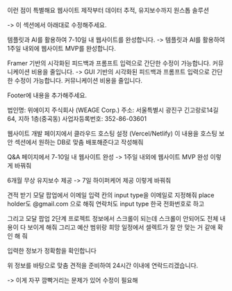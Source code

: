 이런 점이 특별해요
웹사이트 제작부터 데이터 추적, 유지보수까지 원스톱 솔루션

-> 이 섹션에서 아래대로 수정해주세요.

템플릿과 AI를 활용하여 7-10일 내 웹사이트를 완성합니다.
-> 템플릿과 AI를 활용하여 1주일 내외에 웹사이트 MVP를 완성합니다.


Framer 기반의 시각화된 피드백과 프롬프트 입력으로 간단한 수정이 가능합니다. 커뮤니케이션 비용을 줄입니다.
-> GUI 기반의 시각화된 피드백과 프롬프트 입력으로 간단한 수정이 가능합니다. 커뮤니케이션 비용을 줄입니다.


Footer에 내용을 추가해주세요.

법인명: 위에이지 주식회사 (WEAGE Corp.)
주소: 서울특별시 광진구 긴고랑로14길 64, 지하 1층(중곡동)
사업자등록번호: 352-86-03601


웹사이트 개발 페이지에서 클라우드 호스팅 설정 (Vercel/Netlify) 이 내용을 
호스팅 보안 섹션에서 원하는 DB로 맞춤 배포해준다고 작성해줘


Q&A 페이지에서 
7-10일 내 웹사이트 완성 -> 1주일 내외에 웹사이트 MVP 완성 이렇게 바꿔줘

6개월 무상 유지보수 제공 -> 7일 하이퍼케어 제공 이렇게 바꿔줘

견적 받기 모달 팝업에서 이메일 입력 칸의 input type을 이메일로 지정해줘
place holder도 @gmail.com 으로 해줘
연락처도 input type 한국 전화번호로 하고

그리고 모달 팝업 2단계 프로젝트 정보에서 스크롤이 되는데 스크롤이 안되어도 전체 내용이 다 보이게 해줘 
그리고 예산 범위랑 희망 일정에서 셀렉트가 잘 안 맞는 거 같애 확인 해 줘

입력한 정보가 정확함을 확인합니다

위 정보를 바탕으로 맞춤 견적을 준비하여 24시간 이내에 연락드리겠습니다.

-> 이게 자꾸 깜빡거리는 문제가 있어 수정이 필요해
